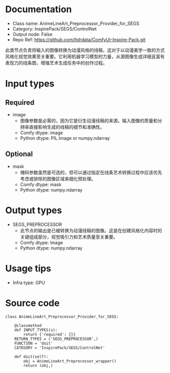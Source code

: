 # Documentation
- Class name: AnimeLineArt_Preprocessor_Provider_for_SEGS
- Category: InspirePack/SEGS/ControlNet
- Output node: False
- Repo Ref: https://github.com/ltdrdata/ComfyUI-Inspire-Pack.git

此类节点负责将输入的图像转换为动漫风格的线稿，这对于以动漫美学一致的方式风格化视觉效果至关重要。它利用机器学习模型的力量，从源图像生成详细且富有表现力的线条图，增强艺术生成任务中的创作过程。

# Input types
## Required
- image
    - 图像参数是必需的，因为它是衍生动漫线稿的来源。输入图像的质量和分辨率直接影响生成的线稿的细节和准确性。
    - Comfy dtype: image
    - Python dtype: PIL.Image or numpy.ndarray
## Optional
- mask
    - 掩码参数虽然是可选的，但可以通过指定在线条艺术转换过程中应该优先考虑或排除的图像区域来细化预处理。
    - Comfy dtype: mask
    - Python dtype: numpy.ndarray

# Output types
- SEGS_PREPROCESSOR
    - 此节点的输出是已被转换为动漫线稿的图像。这是在创建风格化内容时的关键组成部分，视觉吸引力和艺术质量至关重要。
    - Comfy dtype: image
    - Python dtype: numpy.ndarray

# Usage tips
- Infra type: GPU

# Source code
```
class AnimeLineArt_Preprocessor_Provider_for_SEGS:

    @classmethod
    def INPUT_TYPES(s):
        return {'required': {}}
    RETURN_TYPES = ('SEGS_PREPROCESSOR',)
    FUNCTION = 'doit'
    CATEGORY = 'InspirePack/SEGS/ControlNet'

    def doit(self):
        obj = AnimeLineArt_Preprocessor_wrapper()
        return (obj,)
```